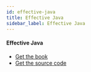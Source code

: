 ```yaml
---
id: effective-java
title: Effective Java
sidebar_label: Effective Java
---
```


#### Effective Java

* [Get the book](https://www.oreilly.com/library/view/effective-java/9780134686097/)
* [Get the source code](https://github.com/jbloch/effective-java-3e-source-code)
